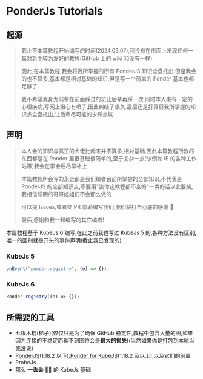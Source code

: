 # PonderJs Tutorials

## 起源

> 截止至本篇教程开始编写的时间(2024.03.07),我没有在市面上发现任何一篇对新手较为友好的教程(GitHub 上的 wiki 和没有一样)
> 
> 因此,在本篇教程,我会将我所掌握的所有 PonderJS 知识全盘托出.但是我会的也不算多,基本都是相对基础的知识,但是写一个简单的 Ponder 基本也都足够了.
> 
> 我不希望我身为前辈在前面踩过的坑让后辈再踩一次,同时本人患有一定的心理疾病,写网上担心有喷子,因此纠结了很久.最后还是打算将我所掌握的知识点全盘托出,让后辈尽可能的少踩点坑

## 声明

> 本人会的知识与真正的大佬比起来并不算多,相对基础.因此本篇教程所教的东西都是在 Ponder 里很基础很简单的,至于复杂一点的(例如 IE 的各种工作站等)我会在学会后尽早补上
>
> 本篇教程所会写的永远都是我们编者目前所掌握的全部知识,不代表是 PonderJS 的全部知识点,不要用"誒你这教程都不全的"一类的话以此要挟,我相信聪明的哥哥姐姐们不会那么做的
>
> 可以提 Issues,或者交 PR 协助编写我们,我们将打自心底的感谢 🙏
>
> 最后,感谢和我一起编写的其它编者!

本篇教程基于 KubeJs 6 编写,在此之前我也写过 KubeJs 5 的,各种方法没有区别,唯一的区别就是开头的事件声明(截止我已发现的)

### KubeJs 5

```js
onEvent("ponder.registry", (e) => {});
```

### KubeJs 6

```js
Ponder.registry((e) => {});
```

## 所需要的工具

- 七根木棍(梯子)(仅仅只是为了确保 GitHub 稳定性,教程中包含大量的图,如果因为连接的不稳定而看不到图将会是**最大的损失**)(当然如果你是打包到本地当我没说)
- [PonderJS](https://www.mcmod.cn/class/4979.html)(1.18.2 以下),[Ponder for KubeJS](https://www.mcmod.cn/class/7205.html)(1.18.2 及以上),以及它们的前置
- ProbeJs
- 那么 **一丢丢** 🌌🤏 的 KubeJs 基础